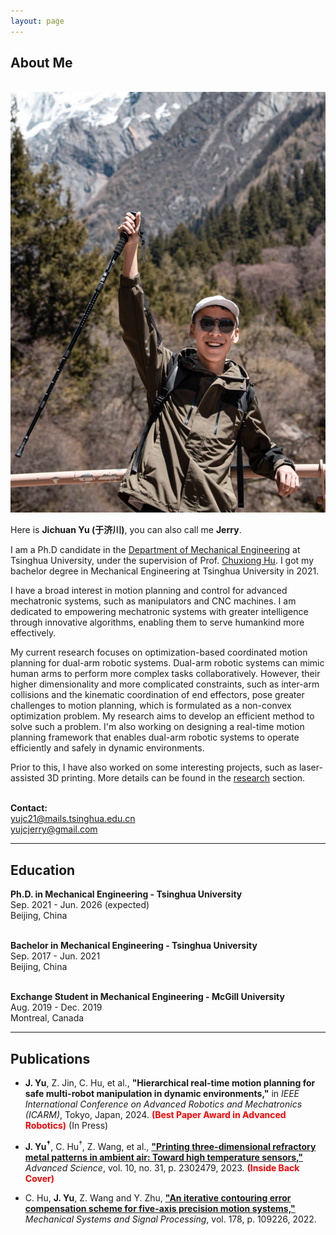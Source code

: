 ```yaml
---
layout: page
---
```


## About Me
<br>
<img src="images/portrait.jpg" class="floatpic2">

Here is **Jichuan Yu (于济川)**, you can also call me **Jerry**.


I am a Ph.D candidate in the [Department of Mechanical Engineering](https://me.tsinghua.edu.cn/en/) at Tsinghua University, under the supervision of Prof. [Chuxiong Hu](https://me.tsinghua.edu.cn/en/info/1275/2062.htm). I got my bachelor degree in Mechanical Engineering at Tsinghua University in 2021.

I have a broad interest in motion planning and control for advanced mechatronic systems, such as manipulators and CNC machines. I am dedicated to empowering mechatronic systems with greater intelligence through innovative algorithms, enabling them to serve humankind more effectively.

My current research focuses on optimization-based coordinated motion planning for dual-arm robotic systems. Dual-arm robotic systems can mimic human arms to perform more complex tasks collaboratively. However, their higher dimensionality and more complicated constraints, such as inter-arm collisions and the kinematic coordination of end effectors, pose greater challenges to motion planning, which is formulated as a non-convex optimization problem. My research aims to develop an efficient method to solve such a problem. I'm also working on designing a real-time motion planning framework that enables dual-arm robotic systems to operate efficiently and safely in dynamic environments. 

Prior to this, I have also worked on some interesting projects, such as laser-assisted 3D printing. More details can be found in the [research](/research/index.html) section.

<br>**Contact:**
<br>yujc21@mails.tsinghua.edu.cn
<br>yujcjerry@gmail.com


---

## Education

**Ph.D. in Mechanical Engineering - Tsinghua University**
<br>Sep. 2021 - Jun. 2026 (expected)
<br>Beijing, China


<br>**Bachelor in Mechanical Engineering - Tsinghua University**
<br>Sep. 2017 - Jun. 2021
<br>Beijing, China

<br>**Exchange Student in Mechanical Engineering - McGill University**
<br>Aug. 2019 - Dec. 2019
<br>Montreal, Canada


---

## Publications

- **J. Yu**, Z. Jin, C. Hu, et al., **"Hierarchical real-time motion planning for safe multi-robot manipulation in dynamic environments,"** in *IEEE International Conference on Advanced Robotics and Mechatronics (ICARM)*, Tokyo, Japan, 2024. **<font color='red'>(Best Paper Award in Advanced Robotics)</font>** (In Press)

- **J. Yu<sup>†</sup>**, C. Hu<sup>†</sup>, Z. Wang, et al., [**"Printing three-dimensional refractory metal patterns in ambient air: Toward high temperature sensors,"**](https://onlinelibrary.wiley.com/doi/10.1002/advs.202302479) *Advanced Science*, vol. 10, no. 31, p. 2302479, 2023. **<font color='red'>(Inside Back Cover)</font>**

-  C. Hu, **J. Yu**, Z. Wang and Y. Zhu, [**"An iterative contouring error compensation scheme for five-axis precision motion systems,"**](https://www.sciencedirect.com/science/article/abs/pii/S0888327022003776) *Mechanical Systems and Signal Processing*, vol. 178, p. 109226, 2022.



